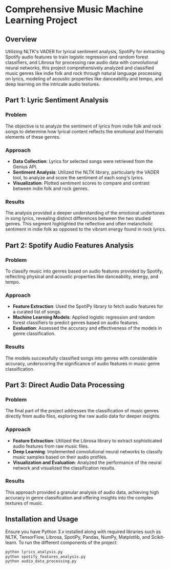 # Comprehensive Music Machine Learning Project

## Overview
Utilizing NLTK's VADER for lyrical sentiment analysis, SpotiPy for extracting Spotify audio features to train logistic regression and random forest classifiers, and Librosa for processing raw audio data with convolutional neural networks, this project comprehensively analyzed and classified music genres like indie folk and rock through natural language processing on lyrics, modeling of acoustic properties like danceability and tempo, and deep learning on the intricate audio textures.

## Part 1: Lyric Sentiment Analysis

### Problem
The objective is to analyze the sentiment of lyrics from indie folk and rock songs to determine how lyrical content reflects the emotional and thematic elements of these genres.

### Approach
- **Data Collection**: Lyrics for selected songs were retrieved from the Genius API.
- **Sentiment Analysis**: Utilized the NLTK library, particularly the VADER tool, to analyze and score the sentiment of each song's lyrics.
- **Visualization**: Plotted sentiment scores to compare and contrast between indie folk and rock genres.

### Results
The analysis provided a deeper understanding of the emotional undertones in song lyrics, revealing distinct differences between the two studied genres. This segment highlighted the reflective and often melancholic sentiment in indie folk as opposed to the vibrant energy found in rock lyrics.

## Part 2: Spotify Audio Features Analysis

### Problem
To classify music into genres based on audio features provided by Spotify, reflecting physical and acoustic properties like danceability, energy, and tempo.

### Approach
- **Feature Extraction**: Used the SpotiPy library to fetch audio features for a curated list of songs.
- **Machine Learning Models**: Applied logistic regression and random forest classifiers to predict genres based on audio features.
- **Evaluation**: Assessed the accuracy and effectiveness of the models in genre classification.

### Results
The models successfully classified songs into genres with considerable accuracy, underscoring the significance of audio features in music genre classification.

## Part 3: Direct Audio Data Processing

### Problem
The final part of the project addresses the classification of music genres directly from audio files, exploring the raw audio data for deeper insights.

### Approach
- **Feature Extraction**: Utilized the Librosa library to extract sophisticated audio features from raw music files.
- **Deep Learning**: Implemented convolutional neural networks to classify music samples based on their audio profiles.
- **Visualization and Evaluation**: Analyzed the performance of the neural network and visualized the classification results.

### Results
This approach provided a granular analysis of audio data, achieving high accuracy in genre classification and offering insights into the complex textures of music.

## Installation and Usage
Ensure you have Python 3.x installed along with required libraries such as NLTK, TensorFlow, Librosa, SpotiPy, Pandas, NumPy, Matplotlib, and Scikit-learn. To run the different components of the project:

```bash
python lyrics_analysis.py
python spotify_features_analysis.py
python audio_data_processing.py
